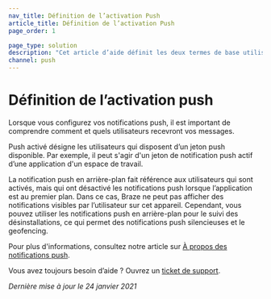 ```yaml
---
nav_title: Définition de l’activation Push
article_title: Définition de l’activation Push
page_order: 1

page_type: solution
description: "Cet article d’aide définit les deux termes de base utilisés pour décrire le statut d’activation push de vos utilisateurs."
channel: push
---
```


# Définition de l’activation push

Lorsque vous configurez vos notifications push, il est important de comprendre comment et quels utilisateurs recevront vos messages.

Push activé désigne les utilisateurs qui disposent d’un jeton push disponible. Par exemple, il peut s'agir d'un jeton de notification push actif d’une application d'un espace de travail.

La notification push en arrière-plan fait référence aux utilisateurs qui sont activés, mais qui ont désactivé les notifications push lorsque l’application est au premier plan. Dans ce cas, Braze ne peut pas afficher des notifications visibles par l’utilisateur sur cet appareil. Cependant, vous pouvez utiliser les notifications push en arrière-plan pour le suivi des désinstallations, ce qui permet des notifications push silencieuses et le geofencing.  

Pour plus d'informations, consultez notre article sur [À propos des notifications push]({{site.baseurl}}/user_guide/message_building_by_channel/push/about).

Vous avez toujours besoin d’aide ? Ouvrez un [ticket de support]({{site.baseurl}}/braze_support/).

_Dernière mise à jour le 24 janvier 2021_

